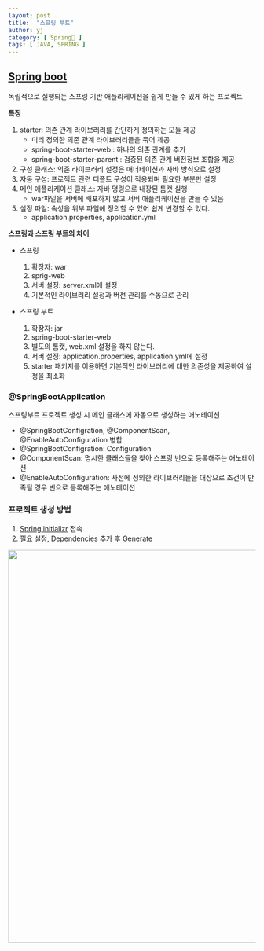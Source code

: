 ```yaml
---
layout: post
title:  "스프링 부트"
author: yj
category: [ Spring🌱 ]
tags: [ JAVA, SPRING ]
---
```



## <a href="#">Spring boot</a>

독립적으로 실행되는 스프링 기반 애플리케이션을 쉽게 만들 수 있게 하는 프로젝트

**특징**

1. starter: 의존 관계 라이브러리를 간단하게 정의하는 모듈 제공
    - 미리 정의한 의존 관계 라이브러리들을 묶어 제공    
    - spring-boot-starter-web : 하나의 의존 관계를 추가
    - spring-boot-starter-parent : 검증된 의존 관계 버전정보 조합을 제공
2. 구성 클래스: 의존 라이브러리 설정은 애너테이션과 자바 방식으로 설정
3. 자동 구성: 프로젝트 관련 디폴트 구성이 적용되며 필요한 부분만 설정
4. 메인 애플리케이션 클래스: 자바 명령으로 내장된 톰캣 실행
    - war파일을 서버에 배포하지 않고 서버 애플리케이션을 만들 수 있음
5. 설정 파일: 속성을 위부 파일에 정의할 수 있어 쉽게 변경할 수 있다.
    - application.properties, application.yml

**스프링과 스프링 부트의 차이**

- 스프링
    1. 확장자: war
    2. sprig-web
    3. 서버 설정: server.xml에 설정
    4. 기본적인 라이브러리 설정과 버전 관리를 수동으로 관리

- 스프링 부트
    1. 확장자: jar
    2. spring-boot-starter-web
    3. 별도의 톰캣, web.xml 설정을 하지 않는다.
    4. 서버 설정: application.properties, application.yml에 설정
    5. starter 패키지를 이용하면 기본적인 라이브러리에 대한 의존성을 제공하여 설정을 최소화

### @SpringBootApplication

스프링부트 프로젝트 생성 시 메인 클래스에 자동으로 생성하는 애노테이션
- @SpringBootConfigration, @ComponentScan, @EnableAutoConfiguration 병합
- @SpringBootConfigration: Configuration
- @ComponentScan: 명시한 클래스들을 찾아 스프링 빈으로 등록해주는 애노테이션
- @EnableAutoConfiguration: 사전에 정의한 라이브러리들을 대상으로 조건이 만족될 경우 빈으로 등록해주는 애노테이션

### 프로젝트 생성 방법

1. [Spring initializr](https://start.spring.io/) 접속
2. 필요 설정, Dependencies 추가 후 Generate

<img src="https://cdn.discordapp.com/attachments/1065625657662509200/1109121853475278999/image.png" width="600" height="800"/>